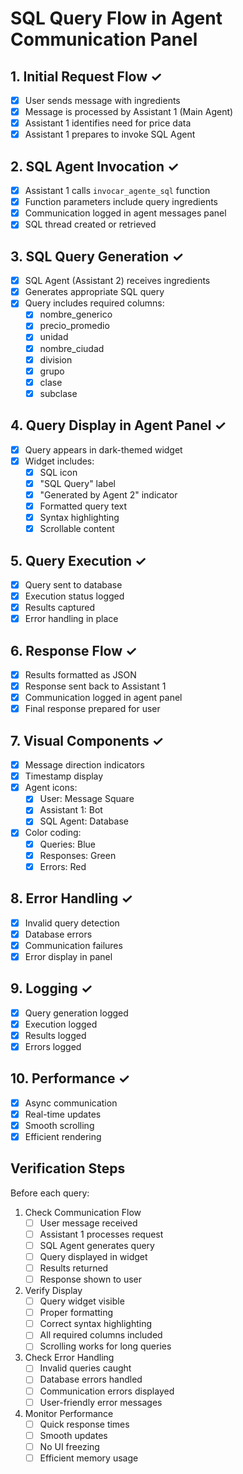 # SQL Query Flow in Agent Communication Panel

## 1. Initial Request Flow ✓
- [x] User sends message with ingredients
- [x] Message is processed by Assistant 1 (Main Agent)
- [x] Assistant 1 identifies need for price data
- [x] Assistant 1 prepares to invoke SQL Agent

## 2. SQL Agent Invocation ✓
- [x] Assistant 1 calls `invocar_agente_sql` function
- [x] Function parameters include query ingredients
- [x] Communication logged in agent messages panel
- [x] SQL thread created or retrieved

## 3. SQL Query Generation ✓
- [x] SQL Agent (Assistant 2) receives ingredients
- [x] Generates appropriate SQL query
- [x] Query includes required columns:
  - [x] nombre_generico
  - [x] precio_promedio
  - [x] unidad
  - [x] nombre_ciudad
  - [x] division
  - [x] grupo
  - [x] clase
  - [x] subclase

## 4. Query Display in Agent Panel ✓
- [x] Query appears in dark-themed widget
- [x] Widget includes:
  - [x] SQL icon
  - [x] "SQL Query" label
  - [x] "Generated by Agent 2" indicator
  - [x] Formatted query text
  - [x] Syntax highlighting
  - [x] Scrollable content

## 5. Query Execution ✓
- [x] Query sent to database
- [x] Execution status logged
- [x] Results captured
- [x] Error handling in place

## 6. Response Flow ✓
- [x] Results formatted as JSON
- [x] Response sent back to Assistant 1
- [x] Communication logged in agent panel
- [x] Final response prepared for user

## 7. Visual Components ✓
- [x] Message direction indicators
- [x] Timestamp display
- [x] Agent icons:
  - [x] User: Message Square
  - [x] Assistant 1: Bot
  - [x] SQL Agent: Database
- [x] Color coding:
  - [x] Queries: Blue
  - [x] Responses: Green
  - [x] Errors: Red

## 8. Error Handling ✓
- [x] Invalid query detection
- [x] Database errors
- [x] Communication failures
- [x] Error display in panel

## 9. Logging ✓
- [x] Query generation logged
- [x] Execution logged
- [x] Results logged
- [x] Errors logged

## 10. Performance ✓
- [x] Async communication
- [x] Real-time updates
- [x] Smooth scrolling
- [x] Efficient rendering

## Verification Steps

Before each query:

1. Check Communication Flow
   - [ ] User message received
   - [ ] Assistant 1 processes request
   - [ ] SQL Agent generates query
   - [ ] Query displayed in widget
   - [ ] Results returned
   - [ ] Response shown to user

2. Verify Display
   - [ ] Query widget visible
   - [ ] Proper formatting
   - [ ] Correct syntax highlighting
   - [ ] All required columns included
   - [ ] Scrolling works for long queries

3. Check Error Handling
   - [ ] Invalid queries caught
   - [ ] Database errors handled
   - [ ] Communication errors displayed
   - [ ] User-friendly error messages

4. Monitor Performance
   - [ ] Quick response times
   - [ ] Smooth updates
   - [ ] No UI freezing
   - [ ] Efficient memory usage